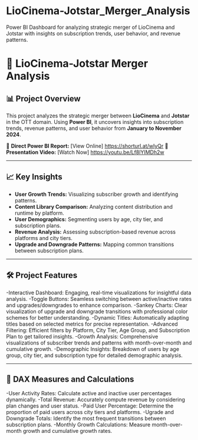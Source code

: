 # LioCinema-Jotstar_Merger_Analysis
Power BI Dashboard for analyzing strategic merger of LioCinema and Jotstar with insights on subscription trends, user behavior, and revenue patterns.


# 🚀 LioCinema-Jotstar Merger Analysis

## 📊 Project Overview
This project analyzes the strategic merger between **LioCinema** and **Jotstar** in the OTT domain. Using **Power BI**, it uncovers insights into subscription trends, revenue patterns, and user behavior from **January to November 2024**.

🔗 **Direct Power BI Report:** [View Online] https://shorturl.at/wIyQr 
🎥 **Presentation Video:** [Watch Now] https://youtu.be/Lf8lYIMDh2w

---

## 📈 Key Insights
- **User Growth Trends:** Visualizing subscriber growth and identifying patterns.  
- **Content Library Comparison:** Analyzing content distribution and runtime by platform.  
- **User Demographics:** Segmenting users by age, city tier, and subscription plans.  
- **Revenue Analysis:** Assessing subscription-based revenue across platforms and city tiers.  
- **Upgrade and Downgrade Patterns:** Mapping common transitions between subscription plans.  

---

## 🛠️ Project Features
-Interactive Dashboard: Engaging, real-time visualizations for insightful data analysis.
-Toggle Buttons: Seamless switching between active/inactive rates and upgrades/downgrades to enhance comparison.
-Sankey Charts: Clear visualization of upgrade and downgrade transitions with professional color schemes for better understanding.
-Dynamic Titles: Automatically adapting titles based on selected metrics for precise representation.
-Advanced Filtering: Efficient filters by Platform, City Tier, Age Group, and Subscription Plan to get tailored insights.
-Growth Analysis: Comprehensive visualizations of subscriber trends and patterns with month-over-month and cumulative growth.
-Demographic Insights: Breakdown of users by age group, city tier, and subscription type for detailed demographic analysis.

---

## 📝 DAX Measures and Calculations
-User Activity Rates: Calculate active and inactive user percentages dynamically.
-Total Revenue: Accurately compute revenue by considering plan changes and user status.
-Paid User Percentage: Determine the proportion of paid users across city tiers and platforms.
-Ugrade and Downgrade Totals: Identify the most frequent transitions between subscription plans.
-Monthly Growth Calculations: Measure month-over-month growth and cumulative growth rates.

